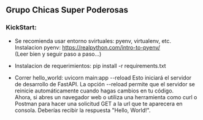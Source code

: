 ## Grupo Chicas Super Poderosas



### KickStart:
* Se recomienda usar entorno svirtuales: pyenv, virtualenv, etc.     
    Instalacion pyenv: https://realpython.com/intro-to-pyenv/   
    (Leer bien y seguir paso a paso...)

* Instalacion de requerimientos: pip install -r requirements.txt

* Correr hello_world: uvicorn main:app --reload
    Esto iniciará el servidor de desarrollo de FastAPI. La opción --reload permite que el servidor se reinicie automáticamente cuando hagas cambios en tu código.    
    Ahora, si abres un navegador web o utiliza una herramienta como curl o Postman para hacer una solicitud GET a la url que te aparecera en consola.
    Deberías recibir la respuesta "Hello, World!".
